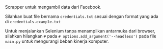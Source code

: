 Scrapper untuk mengambil data dari Facebook.

Silahkan buat file bernama ```credentials.txt``` sesuai dengan format yang ada di ```credentials.example.txt```

Untuk menjalankan Selenium tanpa menampilkan antarmuka dari browser, silahkan hilangkan ```#``` pada ```# options.add_argument('--headless')``` pada file ```main.py``` untuk mengurangi beban kinerja komputer.
